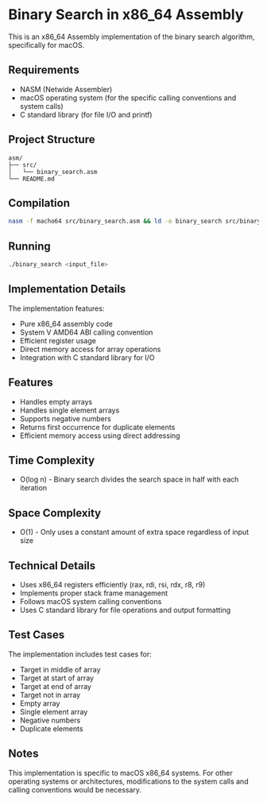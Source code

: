 # Binary Search in x86_64 Assembly

This is an x86_64 Assembly implementation of the binary search algorithm, specifically for macOS.

## Requirements

- NASM (Netwide Assembler)
- macOS operating system (for the specific calling conventions and system calls)
- C standard library (for file I/O and printf)

## Project Structure

```
asm/
├── src/
│   └── binary_search.asm
└── README.md
```

## Compilation

```bash
nasm -f macho64 src/binary_search.asm && ld -o binary_search src/binary_search.o
```

## Running

```bash
./binary_search <input_file>
```

## Implementation Details

The implementation features:
- Pure x86_64 assembly code
- System V AMD64 ABI calling convention
- Efficient register usage
- Direct memory access for array operations
- Integration with C standard library for I/O

## Features

- Handles empty arrays
- Handles single element arrays
- Supports negative numbers
- Returns first occurrence for duplicate elements
- Efficient memory access using direct addressing

## Time Complexity

- O(log n) - Binary search divides the search space in half with each iteration

## Space Complexity

- O(1) - Only uses a constant amount of extra space regardless of input size

## Technical Details

- Uses x86_64 registers efficiently (rax, rdi, rsi, rdx, r8, r9)
- Implements proper stack frame management
- Follows macOS system calling conventions
- Uses C standard library for file operations and output formatting

## Test Cases

The implementation includes test cases for:
- Target in middle of array
- Target at start of array
- Target at end of array
- Target not in array
- Empty array
- Single element array
- Negative numbers
- Duplicate elements

## Notes

This implementation is specific to macOS x86_64 systems. For other operating systems or architectures, modifications to the system calls and calling conventions would be necessary.
